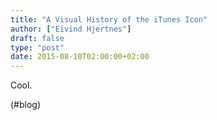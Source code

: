 ```yaml
---
title: "A Visual History of the iTunes Icon"
author: ["Eivind Hjertnes"]
draft: false
type: "post"
date: 2015-08-10T02:00:00+02:00
---
```


Cool.

(#blog)
